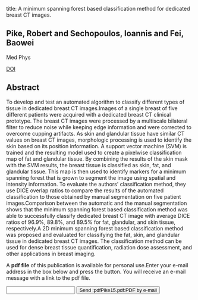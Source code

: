 title: A minimum spanning forest based classification method for dedicated breast CT images.

## Pike, Robert and Sechopoulos, Ioannis and Fei, Baowei
Med Phys

<a href="https://doi.org/10.1118/1.4931958">DOI</a>

## Abstract
To develop and test an automated algorithm to classify different types of tissue in dedicated breast CT images.Images of a single breast of five different patients were acquired with a dedicated breast CT clinical prototype. The breast CT images were processed by a multiscale bilateral filter to reduce noise while keeping edge information and were corrected to overcome cupping artifacts. As skin and glandular tissue have similar CT values on breast CT images, morphologic processing is used to identify the skin based on its position information. A support vector machine (SVM) is trained and the resulting model used to create a pixelwise classification map of fat and glandular tissue. By combining the results of the skin mask with the SVM results, the breast tissue is classified as skin, fat, and glandular tissue. This map is then used to identify markers for a minimum spanning forest that is grown to segment the image using spatial and intensity information. To evaluate the authors' classification method, they use DICE overlap ratios to compare the results of the automated classification to those obtained by manual segmentation on five patient images.Comparison between the automatic and the manual segmentation shows that the minimum spanning forest based classification method was able to successfully classify dedicated breast CT image with average DICE ratios of 96.9%, 89.8%, and 89.5% for fat, glandular, and skin tissue, respectively.A 2D minimum spanning forest based classification method was proposed and evaluated for classifying the fat, skin, and glandular tissue in dedicated breast CT images. The classification method can be used for dense breast tissue quantification, radiation dose assessment, and other applications in breast imaging.

A <b>pdf file</b> of this publication is available for personal use.Enter your e-mail address in the box below and press the button. You will receive an e-mail message with a link to the pdf file.
<form action="sender.php">  <input type="text" name="email">  <input type="submit" value="Send :pdfPike15.pdf:PDF by e-mail"></form>